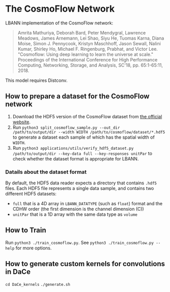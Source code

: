 # The CosmoFlow Network
LBANN implementation of the CosmoFlow network:

> Amrita Mathuriya, Deborah Bard, Peter Mendygral, Lawrence Meadows, James Arnemann, Lei Shao, Siyu He, Tuomas Karna, Diana Moise, Simon J. Pennycook, Kristyn Maschhoff, Jason Sewall, Nalini Kumar, Shirley Ho, Michael F. Ringenburg, Prabhat, and Victor Lee. "Cosmoflow: Using deep learning to learn the universe at scale." Proceedings of the International Conference for High Performance Computing, Networking, Storage, and Analysis, SC'18, pp. 65:1-65:11, 2018.

This model requires Distconv.

## How to prepare a dataset for the CosmoFlow network
1. Download the HDF5 version of the CosmoFlow dataset from [the official website](https://portal.nersc.gov/project/m3363/).
2. Run `python3 split_cosmoflow_sample.py --out_dir /path/to/output/dir --width WIDTH /path/to/cosmoflow/dataset/*.hdf5` to generate a dataset each sample of which has the spatial width of `WIDTH`.
3. Run `python3 applications/utils/verify_hdf5_dataset.py /path/to/output/dir --key-data full --key-responses unitPar` to check whether the dataset format is appropriate for LBANN.

### Datails about the dataset format
By default, the HDF5 data reader expects a directory that contains `.hdf5` files.
Each HDF5 file represents a single data sample, and contains two different HDF5 datasets:
* `full` that is a 4D array in `LBANN_DATATYPE` (such as `float`) format and the CDHW order (the first dimension is the channel dimension (C))
* `unitPar` that is a 1D array with the same data type as `volume`

## How to Train
Run `python3 ./train_cosmoflow.py`.
See `python3 ./train_cosmoflow.py --help` for more options.

## How to generate custom kernels for convolutions in DaCe

`cd DaCe_kernels`
`./generate.sh`
